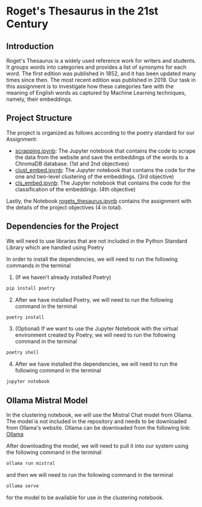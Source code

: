 # Roget's Thesaurus in the 21st Century

## Introduction

Roget's Thesaurus is a widely used reference work for writers and students. It groups words into categories and provides
a list of synonyms for each word. The first edition was published in 1852, and it has been updated many times since
then.
The most recent edition was published in 2019.
Our task in this assignment is to investigate how these categories fare with the meaning of English words as captured
by Machine Learning techniques, namely, their embeddings.

## Project Structure

The project is organized as follows according to the poetry standard for our Assignment:

- [scrapping.ipynb](rogets_thesaurus/scrapping.ipynb): The Jupyter notebook that contains the code to scrape the data
  from the website
  and save the
  embeddings of the words to a ChromaDB database. (1st and 2nd objectives)
- [clust_embed.ipynb](rogets_thesaurus/clust_embed.ipynb): The Jupyter notebook that contains the code for the one and
  two-level
  clustering of the
  embeddings. (3rd objective)
- [cls_embed.ipynb](rogets_thesaurus/cls_embed.ipynb): The Jupyter notebook that contains the code for the
  classification of the
  embeddings. (4th objective)

Lastly, the Notebook [rogets_thesaurus.ipynb](rogets_thesaurus.ipynb) contains the assignment with the details of the
project objectives (4 in total).

## Dependencies for the Project

We will need to use libraries that are not included in the Python Standard Library which are handled using Poetry

In order to install the dependencies, we will need to run the following commands in the terminal

1. (If we haven't already installed Poetry)

```bash
pip install poetry
```

2. After we have installed Poetry, we will need to run the following command in the terminal

```bash
poetry install
```

3. (Optional) If we want to use the Jupyter Notebook with the virtual environment created by Poetry, we will need to run
   the following command in the terminal

```bash
poetry shell
```

4. After we have installed the dependencies, we will need to run the following command in the terminal

```bash
jupyter notebook
```

## Ollama Mistral Model

In the clustering notebook, we will use the Mistral Chat model from Ollama. 
The model is not included in the repository
and needs to be downloaded from Ollama's website. 
Ollama can be downloaded from the following link: [Ollama](https://ollama.com/)

After downloading the model, we will need to pull it into our system 
using the following command in the terminal

```bash
ollama run mistral
```

and then we will need to run the following command in the terminal

```bash
ollama serve
```

for the model to be available for use in the clustering notebook.

